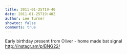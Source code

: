 ```yaml
---
title: 2011-01-25T19-40
date: 2011-01-25T19:40Z
author: Lee Turner
showtoc: false
comments: true
---
```


Early birthday present from Oliver - home made bat signal http://instagr.am/p/BNG22/

